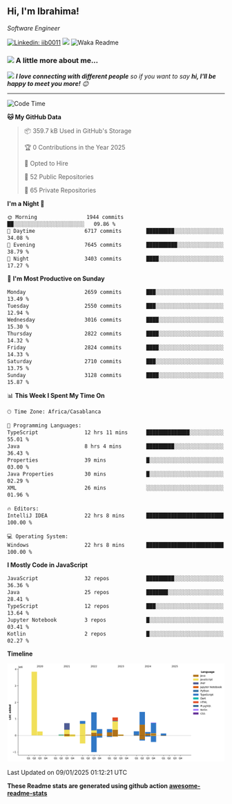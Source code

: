 <h2>Hi, I'm Ibrahima! </h2>
<p><em>Software Engineer 
</em></p>


[![Linkedin: iib0011](https://img.shields.io/badge/-iib0011-blue?style=flat-square&logo=Linkedin&logoColor=white&link=https://www.linkedin.com/in/iib0011/)](https://www.linkedin.com/in/iib0011/)
![](https://visitor-badge.glitch.me/badge?page_id=iib0011)
![Waka Readme](https://github.com/iib0011/iib0011/workflows/Waka%20Readme/badge.svg)


### <img src="https://media.giphy.com/media/VgCDAzcKvsR6OM0uWg/giphy.gif" width="50"> A little more about me...  


<img src="https://media.giphy.com/media/LnQjpWaON8nhr21vNW/giphy.gif" width="60"> <em><b>I love connecting with different people</b> so if you want to say <b>hi, I'll be happy to meet you more!</b> 😊</em>

---
<!--START_SECTION:waka-->
![Code Time](http://img.shields.io/badge/Code%20Time-4%2C213%20hrs%207%20mins-blue)

**🐱 My GitHub Data** 

> 📦 359.7 kB Used in GitHub's Storage 
 > 
> 🏆 0 Contributions in the Year 2025
 > 
> 💼 Opted to Hire
 > 
> 📜 52 Public Repositories 
 > 
> 🔑 65 Private Repositories 
 > 
**I'm a Night 🦉** 

```text
🌞 Morning                1944 commits        ██░░░░░░░░░░░░░░░░░░░░░░░   09.86 % 
🌆 Daytime                6717 commits        █████████░░░░░░░░░░░░░░░░   34.08 % 
🌃 Evening                7645 commits        ██████████░░░░░░░░░░░░░░░   38.79 % 
🌙 Night                  3403 commits        ████░░░░░░░░░░░░░░░░░░░░░   17.27 % 
```
📅 **I'm Most Productive on Sunday** 

```text
Monday                   2659 commits        ███░░░░░░░░░░░░░░░░░░░░░░   13.49 % 
Tuesday                  2550 commits        ███░░░░░░░░░░░░░░░░░░░░░░   12.94 % 
Wednesday                3016 commits        ████░░░░░░░░░░░░░░░░░░░░░   15.30 % 
Thursday                 2822 commits        ████░░░░░░░░░░░░░░░░░░░░░   14.32 % 
Friday                   2824 commits        ████░░░░░░░░░░░░░░░░░░░░░   14.33 % 
Saturday                 2710 commits        ███░░░░░░░░░░░░░░░░░░░░░░   13.75 % 
Sunday                   3128 commits        ████░░░░░░░░░░░░░░░░░░░░░   15.87 % 
```


📊 **This Week I Spent My Time On** 

```text
🕑︎ Time Zone: Africa/Casablanca

💬 Programming Languages: 
TypeScript               12 hrs 11 mins      ██████████████░░░░░░░░░░░   55.01 % 
Java                     8 hrs 4 mins        █████████░░░░░░░░░░░░░░░░   36.43 % 
Properties               39 mins             █░░░░░░░░░░░░░░░░░░░░░░░░   03.00 % 
Java Properties          30 mins             █░░░░░░░░░░░░░░░░░░░░░░░░   02.29 % 
XML                      26 mins             ░░░░░░░░░░░░░░░░░░░░░░░░░   01.96 % 

🔥 Editors: 
IntelliJ IDEA            22 hrs 8 mins       █████████████████████████   100.00 % 

💻 Operating System: 
Windows                  22 hrs 8 mins       █████████████████████████   100.00 % 
```

**I Mostly Code in JavaScript** 

```text
JavaScript               32 repos            █████████░░░░░░░░░░░░░░░░   36.36 % 
Java                     25 repos            ███████░░░░░░░░░░░░░░░░░░   28.41 % 
TypeScript               12 repos            ███░░░░░░░░░░░░░░░░░░░░░░   13.64 % 
Jupyter Notebook         3 repos             █░░░░░░░░░░░░░░░░░░░░░░░░   03.41 % 
Kotlin                   2 repos             █░░░░░░░░░░░░░░░░░░░░░░░░   02.27 % 
```



**Timeline**

![Lines of Code chart](https://raw.githubusercontent.com/iib0011/iib0011/master/assets/bar_graph.png)


 Last Updated on 09/01/2025 01:12:21 UTC
<!--END_SECTION:waka-->

**These Readme stats are generated using github action [awesome-readme-stats](https://github.com/iib0011/waka-readme-stats)**
